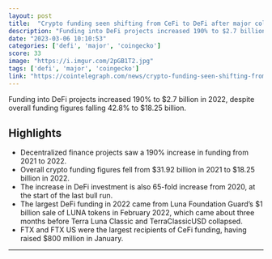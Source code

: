 ```yaml
---
layout: post
title:  "Crypto funding seen shifting from CeFi to DeFi after major collapses"
description: "Funding into DeFi projects increased 190% to $2.7 billion in 2022, despite overall funding figures falling 42.8% to $18.25 billion."
date: "2023-03-06 10:10:53"
categories: ['defi', 'major', 'coingecko']
score: 33
image: "https://i.imgur.com/2pGB1T2.jpg"
tags: ['defi', 'major', 'coingecko']
link: "https://cointelegraph.com/news/crypto-funding-seen-shifting-from-cefi-to-defi-after-major-collapses-coingecko"
---
```


Funding into DeFi projects increased 190% to $2.7 billion in 2022, despite overall funding figures falling 42.8% to $18.25 billion.

## Highlights

- Decentralized finance projects saw a 190% increase in funding from 2021 to 2022.
- Overall crypto funding figures fell from $31.92 billion in 2021 to $18.25 billion in 2022.
- The increase in DeFi investment is also 65-fold increase from 2020, at the start of the last bull run.
- The largest DeFi funding in 2022 came from Luna Foundation Guard’s $1 billion sale of LUNA tokens in February 2022, which came about three months before Terra Luna Classic and TerraClassicUSD collapsed.
- FTX and FTX US were the largest recipients of CeFi funding, having raised $800 million in January.

---
